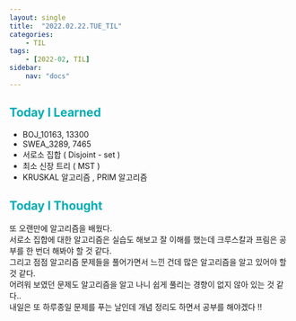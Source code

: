 ```yaml
---
layout: single
title:  "2022.02.22.TUE_TIL"
categories: 
    - TIL
tags: 
    - [2022-02, TIL]
sidebar:
    nav: "docs"
---
```



## <a style="color:#00adb5">Today I Learned</a>
 - BOJ_10163, 13300
 - SWEA_3289, 7465
 - 서로소 집합 ( Disjoint - set )
 - 최소 신장 트리 ( MST ) 
 - KRUSKAL 알고리즘 , PRIM 알고리즘
 
## <a style="color:#00adb5">Today I Thought</a>
 또 오랜만에 알고리즘을 배웠다.<br>
 서로소 집합에 대한 알고리즘은 실습도 해보고 잘 이해를 했는데 크루스칼과 프림은 공부를 한 번더 해봐야 할 것 같다.<br>
 그리고 점점 알고리즘 문제들을 풀어가면서 느낀 건데 많은 알고리즘을 알고 있어야 할 것 같다.<br>
 어려워 보였던 문제도 알고리즘을 알고 나니 쉽게 풀리는 경향이 없지 않아 있는 것 같다.. <br>
 내일은 또 하루종일 문제를 푸는 날인데 개념 정리도 하면서 공부를 해야겠다 !!